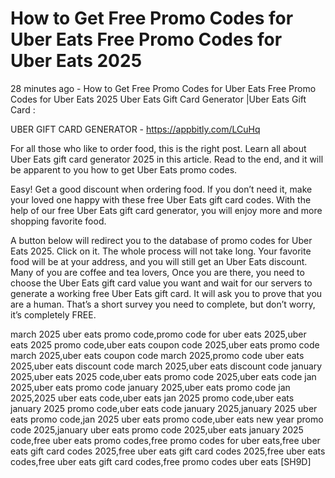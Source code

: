 # How to Get Free Promo Codes for Uber Eats Free Promo Codes for Uber Eats 2025

28 minutes ago - How to Get Free Promo Codes for Uber Eats Free Promo Codes for Uber Eats 2025 Uber Eats Gift Card Generator |Uber Eats Gift Card :

UBER GIFT CARD GENERATOR - https://appbitly.com/LCuHq

For all those who like to order food, this is the right post. Learn all about Uber Eats gift card generator 2025 in this article. Read to the end, and it will be apparent to you how to get Uber Eats promo codes.

Easy! Get a good discount when ordering food. If you don’t need it, make your loved one happy with these free Uber Eats gift card codes. With the help of our free Uber Eats gift card generator, you will enjoy more and more shopping favorite food.

A button below will redirect you to the database of promo codes for Uber Eats 2025. Click on it. The whole process will not take long. Your favorite food will be at your address, and you will still get an Uber Eats discount. Many of you are coffee and tea lovers, Once you are there, you need to choose the Uber Eats gift card value you want and wait for our servers to generate a working free Uber Eats gift card. It will ask you to prove that you are a human. That’s a short survey you need to complete, but don’t worry, it’s completely FREE.

march 2025 uber eats promo code,promo code for uber eats 2025,uber eats 2025 promo code,uber eats coupon code 2025,uber eats promo code march 2025,uber eats coupon code march 2025,promo code uber eats 2025,uber eats discount code march 2025,uber eats discount code january 2025,uber eats 2025 code,uber eats promo code 2025,uber eats code jan 2025,uber eats promo code january 2025,uber eats promo code jan 2025,2025 uber eats code,uber eats jan 2025 promo code,uber eats january 2025 promo code,uber eats code january 2025,january 2025 uber eats promo code,jan 2025 uber eats promo code,uber eats new year promo code 2025,january uber eats promo code 2025,uber eats january 2025 code,free uber eats promo codes,free promo codes for uber eats,free uber eats gift card codes 2025,free uber eats gift card codes 2025,free uber eats codes,free uber eats gift card codes,free promo codes uber eats [SH9D]

